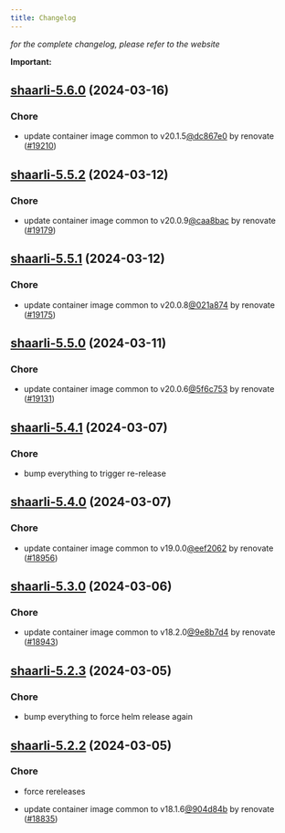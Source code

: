 ```yaml
---
title: Changelog
---
```



*for the complete changelog, please refer to the website*

**Important:**


## [shaarli-5.6.0](https://github.com/truecharts/charts/compare/shaarli-5.5.2...shaarli-5.6.0) (2024-03-16)

### Chore



- update container image common to v20.1.5[@dc867e0](https://github.com/dc867e0) by renovate ([#19210](https://github.com/truecharts/charts/issues/19210))


## [shaarli-5.5.2](https://github.com/truecharts/charts/compare/shaarli-5.5.1...shaarli-5.5.2) (2024-03-12)

### Chore



- update container image common to v20.0.9[@caa8bac](https://github.com/caa8bac) by renovate ([#19179](https://github.com/truecharts/charts/issues/19179))


## [shaarli-5.5.1](https://github.com/truecharts/charts/compare/shaarli-5.5.0...shaarli-5.5.1) (2024-03-12)

### Chore



- update container image common to v20.0.8[@021a874](https://github.com/021a874) by renovate ([#19175](https://github.com/truecharts/charts/issues/19175))


## [shaarli-5.5.0](https://github.com/truecharts/charts/compare/shaarli-5.4.1...shaarli-5.5.0) (2024-03-11)

### Chore



- update container image common to v20.0.6[@5f6c753](https://github.com/5f6c753) by renovate ([#19131](https://github.com/truecharts/charts/issues/19131))


## [shaarli-5.4.1](https://github.com/truecharts/charts/compare/shaarli-5.4.0...shaarli-5.4.1) (2024-03-07)

### Chore



- bump everything to trigger re-release


## [shaarli-5.4.0](https://github.com/truecharts/charts/compare/shaarli-5.3.0...shaarli-5.4.0) (2024-03-07)

### Chore



- update container image common to v19.0.0[@eef2062](https://github.com/eef2062) by renovate ([#18956](https://github.com/truecharts/charts/issues/18956))


## [shaarli-5.3.0](https://github.com/truecharts/charts/compare/shaarli-5.2.3...shaarli-5.3.0) (2024-03-06)

### Chore



- update container image common to v18.2.0[@9e8b7d4](https://github.com/9e8b7d4) by renovate ([#18943](https://github.com/truecharts/charts/issues/18943))


## [shaarli-5.2.3](https://github.com/truecharts/charts/compare/shaarli-5.2.2...shaarli-5.2.3) (2024-03-05)

### Chore



- bump everything to force helm release again


## [shaarli-5.2.2](https://github.com/truecharts/charts/compare/shaarli-5.2.0...shaarli-5.2.2) (2024-03-05)

### Chore



- force rereleases

- update container image common to v18.1.6[@904d84b](https://github.com/904d84b) by renovate ([#18835](https://github.com/truecharts/charts/issues/18835))








